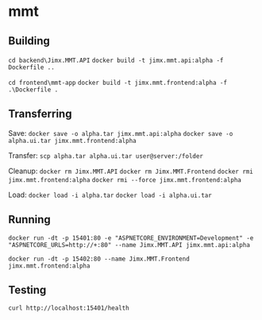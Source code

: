 # mmt

## Building

`cd backend\Jimx.MMT.API`
`docker build -t jimx.mmt.api:alpha -f Dockerfile ..`

`cd frontend\mmt-app`
`docker build -t jimx.mmt.frontend:alpha -f .\Dockerfile .`

## Transferring

Save:
`docker save -o alpha.tar jimx.mmt.api:alpha`
`docker save -o alpha.ui.tar jimx.mmt.frontend:alpha`

Transfer:
`scp alpha.tar alpha.ui.tar user@server:/folder`

Cleanup:
`docker rm Jimx.MMT.API`
`docker rm Jimx.MMT.Frontend`
`docker rmi jimx.mmt.frontend:alpha`
`docker rmi --force jimx.mmt.frontend:alpha`

Load:
`docker load -i alpha.tar`
`docker load -i alpha.ui.tar`

## Running

`docker run -dt -p 15401:80 -e "ASPNETCORE_ENVIRONMENT=Development" -e "ASPNETCORE_URLS=http://+:80" --name Jimx.MMT.API jimx.mmt.api:alpha`

`docker run -dt -p 15402:80 --name Jimx.MMT.Frontend jimx.mmt.frontend:alpha`

## Testing

`curl http://localhost:15401/health`